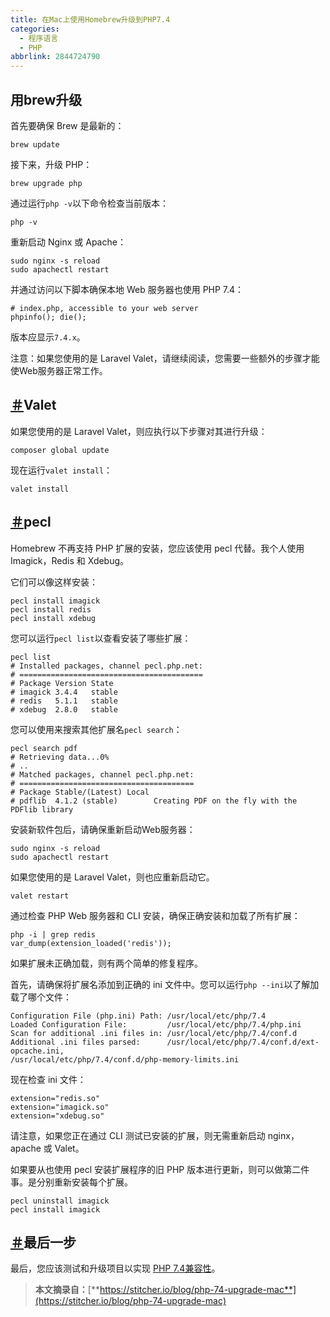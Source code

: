 ```yaml
---
title: 在Mac上使用Homebrew升级到PHP7.4
categories:
  - 程序语言
  - PHP
abbrlink: 2844724790
---
```


## 用brew升级

首先要确保 Brew 是最新的：

```shell
brew update
```

接下来，升级 PHP：

```shell
brew upgrade php
```

通过运行`php -v`以下命令检查当前版本：

```shell
php -v
```

重新启动 Nginx 或 Apache：

```shell
sudo nginx -s reload
sudo apachectl restart
```

并通过访问以下脚本确保本地 Web 服务器也使用 PHP 7.4：

```shell
# index.php, accessible to your web server
phpinfo(); die();
```

版本应显示`7.4.x`。

注意：如果您使用的是 Laravel Valet，请继续阅读，您需要一些额外的步骤才能使Web服务器正常工作。

## [＃](https://stitcher.io/blog/php-74-upgrade-mac#valet)Valet

如果您使用的是 Laravel Valet，则应执行以下步骤对其进行升级：

```shell
composer global update
```

现在运行`valet install`：

```shell
valet install
```

## [＃](https://stitcher.io/blog/php-74-upgrade-mac#extensions)pecl

Homebrew 不再支持 PHP 扩展的安装，您应该使用 pecl 代替。我个人使用 Imagick，Redis 和 Xdebug。

它们可以像这样安装：

```shell
pecl install imagick
pecl install redis
pecl install xdebug
```

您可以运行`pecl list`以查看安装了哪些扩展：

```shell
pecl list
# Installed packages, channel pecl.php.net:
# =========================================
# Package Version State
# imagick 3.4.4   stable
# redis   5.1.1   stable
# xdebug  2.8.0   stable
```

您可以使用来搜索其他扩展名`pecl search`：

```shell
pecl search pdf
# Retrieving data...0%
# ..
# Matched packages, channel pecl.php.net:
# =======================================
# Package Stable/(Latest) Local
# pdflib  4.1.2 (stable)        Creating PDF on the fly with the PDFlib library
```

安装新软件包后，请确保重新启动Web服务器：

```shell
sudo nginx -s reload
sudo apachectl restart
```

如果您使用的是 Laravel Valet，则也应重新启动它。

```shell
valet restart
```

通过检查 PHP Web 服务器和 CLI 安装，确保正确安装和加载了所有扩展：

```shell
php -i | grep redis
var_dump(extension_loaded('redis'));
```

如果扩展未正确加载，则有两个简单的修复程序。

首先，请确保将扩展名添加到正确的 ini 文件中。您可以运行`php --ini`以了解加载了哪个文件：

```shell
Configuration File (php.ini) Path: /usr/local/etc/php/7.4
Loaded Configuration File:         /usr/local/etc/php/7.4/php.ini
Scan for additional .ini files in: /usr/local/etc/php/7.4/conf.d
Additional .ini files parsed:      /usr/local/etc/php/7.4/conf.d/ext-opcache.ini,
/usr/local/etc/php/7.4/conf.d/php-memory-limits.ini
```

现在检查 ini 文件：

```shell
extension="redis.so"
extension="imagick.so"
extension="xdebug.so"
```

请注意，如果您正在通过 CLI 测试已安装的扩展，则无需重新启动 nginx，apache 或 Valet。

如果要从也使用 pecl 安装扩展程序的旧 PHP 版本进行更新，则可以做第二件事。是分别重新安装每个扩展。

```shell
pecl uninstall imagick
pecl install imagick
```

## [＃](https://stitcher.io/blog/php-74-upgrade-mac#last-step)最后一步

最后，您应该测试和升级项目以实现 [PHP 7.4兼容性](https://stitcher.io/blog/new-in-php-74)。

> **本文摘录自：**[**https://stitcher.io/blog/php-74-upgrade-mac**](https://stitcher.io/blog/php-74-upgrade-mac)



​                                                                                                                                                                  